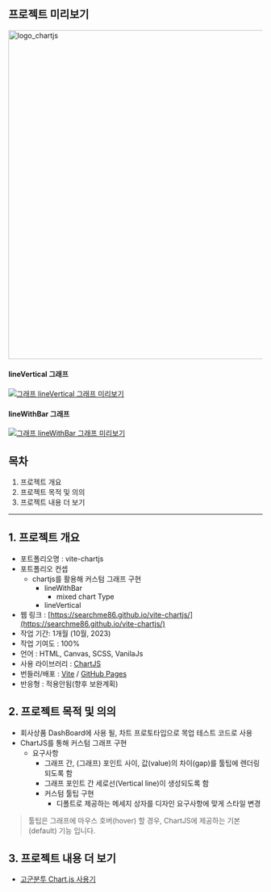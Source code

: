 ## 프로젝트 미리보기

<img width="652" alt="logo_chartjs" src="https://github.com/searchme86/vite-chartjs/assets/47154709/e43423b0-f819-444f-b267-a9ae29baaaec">

#### lineVertical 그래프

[![그래프 lineVertical 그래프 미리보기](https://img.youtube.com/vi/toLMC9PK7R0/0.jpg)](https://www.youtube.com/watch?v=toLMC9PK7R0)

#### lineWithBar 그래프

[![그래프 lineWithBar 그래프 미리보기](https://img.youtube.com/vi/pQ1dCTHB5q4/0.jpg)](https://www.youtube.com/watch?v=pQ1dCTHB5q4)

## 목차

1. 프로젝트 개요
2. 프로젝트 목적 및 의의
3. 프로젝트 내용 더 보기

---

## 1. 프로젝트 개요

- 포트폴리오명 : vite-chartjs
- 포트폴리오 컨셉
  - chartjs를 활용해 커스텀 그래프 구현
    - lineWithBar
      - mixed chart Type
    - lineVertical
- 웹 링크 : [https://searchme86.github.io/vite-chartjs/](https://searchme86.github.io/vite-chartjs/)
- 작업 기간: 1개월 (10월, 2023)
- 작업 기여도 : 100%
- 언어 : HTML, Canvas, SCSS, VanilaJs
- 사용 라이브러리 : [ChartJS](https://www.chartjs.org/docs/latest/)
- 번들러/배포 : [Vite](https://vitejs.dev/) / [GitHub Pages](https://pages.github.com/)
- 반응형 : 적용안됨(향후 보완계획)

## 2. 프로젝트 목적 및 의의

- 회사상품 DashBoard에 사용 될, 차트 프로토타입으로 목업 테스트 코드로 사용
- ChartJS를 통해 커스텀 그래프 구현
  - 요구사항
    - 그래프 간, (그래프) 포인트 사이, 값(value)의 차이(gap)를 툴팁에 렌더링 되도록 함
    - 그래프 포인트 간 세로선(Vertical line)이 생성되도록 함
    - 커스텀 툴팁 구현
      - 디폴트로 제공하는 메세지 상자를 디자인 요구사항에 맞게 스타일 변경

> 툴팁은 그래프에 마우스 호버(hover) 할 경우, ChartJS에 제공하는 기본(default) 기능 입니다.

## 3. 프로젝트 내용 더 보기

- [고군분투 Chart.js 사용기](https://www.notion.so/Chart-js-34d6052880bf4c8fbd59698e6b9e9225)
